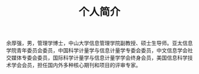 ﻿---
layout: page
title: 个人简介
cover: false
---
余厚强，男，管理学博士，中山大学信息管理学院副教授、硕士生导师。亚太信息学院青年委员会委员，中国科学计量学与信息计量学专委会委员，中文信息学会社交媒体专委会委员，国际科学计量学与信息计量学学会终身会员，美国信息科学技术学会会员，担任国内外多种核心期刊和项目的评审专家。
